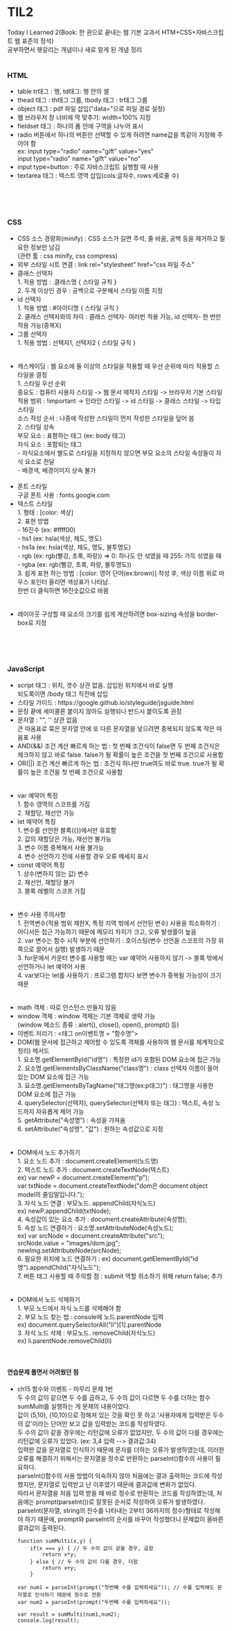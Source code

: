 # TIL2
Today I Learned 2(Book: 한 권으로 끝내는 웹 기본 교과서 HTM+CSS+자바스크립트 웹 표준의 정석)<br>
공부하면서 헷갈리는 개념이나 새로 알게 된 개념 정리<br><br>
<h3>HTML</h3>
<ul>
<li>table tr태그 : 행,  td태그: 행 안의 셀</li>
<li>thead 태그 : th태그 그룹, tbody 태그 : tr태그 그룹</li>
<li>object 태그 : pdf 파일 삽입("data="으로 파일 경로 설정)</li>
  <li>웹 브라우저 창 너비에 딱 맞추기: width=100% 지정</li>
  <li>fieldset 태그 : 하나의 폼 안에 구역을 나누어 표시</li>
  <li>radio 버튼에서 하나의 버튼만 선택할 수 있게 하려면 name값을 똑같이 지정해 주어야 함</li>
      ex: input type="radio" name="gift" value="yes"<br>
          input type="radio" name="gift" value="no"
  <li>input type=button : 주로 자바스크립트 실행할 때 사용</li>
  <li>textarea 태그 : 택스트 영역 삽입(cols:글자수, rows:세로줄 수)</li>
  </ul><br><br><br>
  <h3>CSS</h3>
  <ul>
  <li> CSS 소스 경량화(minify) : CSS 소스가 길면 주석, 줄 바꿈, 공백 등을 제거하고 필요한 정보만 남김<br>
  (관련 툴 : css minify, css compress) </li>
  <li> 외부 스타일 시트 연결 : link rel="stylesheet" href="css 파일 주소" </li>
  <li> 클래스 선택자<br>
  1. 적용 방법 : .클래스명 { 스타일 규칙 } <br>
  2. 두개 이상인 경우 : 공백으로 구분해서 스타일 이름 지정 </li>
  <li> id 선택자<br>
  1. 적용 방법 : #아이디명 { 스타일 규칙 } <br>
  2. 클래스 선택자와의 차이 : 클래스 선택자- 여러번 적용 가능, id 선택자- 한 번만 적용 가능(중복X) </li>
  <li> 그룹 선택자 <br>
  1. 적용 방법 : 선택자1, 선택자2 { 스타일 규칙 } </li><br><br>
  <li> 캐스케이딩 : 웹 요소에 둘 이상의 스타일을 적용할 때 우선 순위에 따라 적용할 스타일을 결정<br>
  1. 스타일 우선 순위<br>
  중요도 : 컴퓨터 사용자 스타일 -> 웹 문서 제작자 스타일 -> 브라우저 기본 스타일<br>
  적용 범위 : !important -> 인라인 스타일 -> id 스타일 -> 클래스 스타일 -> 타입 스타일<br>
  소스 작성 순서 : 나중에 작성한 스타일이 먼저 작성한 스타일을 덮어 씀<br>
  2. 스타일 상속<br>
  부모 요소 : 표함하는 태그 (ex: body 태그) <br>
  자식 요소 : 포함되는 태그 <br>
  - 자식요소에서 별도로 스타일을 지정하지 않으면 부모 요소의 스타일 속성들이 자식 요소로 전달<br>
  - 배경색, 배경이미지 상속 불가 <br><br>
  <li> 폰트 스타일 <br>
  구글 폰트 사용 : fonts.google.com</li>
  <li> 텍스트 스타일<br>
  1. 형태 : [color: 색상] <br>
  2. 표현 방법<br>
  - 16진수 (ex: #ffff00) <br>
  - hs1 (ex: hsla(색상, 채도, 명도) <br>
  - hs1a (ex: hsla(색상, 채도, 명도, 불투명도) <br>
  - rgb (ex: rgb(빨강, 초록, 파랑)) => 0: 하나도 안 섞였을 때 255: 가득 섞였을 때 <br>
  - rgba (ex: rgb(빨강, 초록, 파랑, 불투명도)) <br>
  3. 쉽게 표현 하는 방법 : [color: 영어 단어(ex:brown)] 작성 후, 색상 이름 위로 마우스 포인터 올리면 색상표가 나타남. <br>한번 더 클릭하면 16진숫값으로 바뀜 <br><br><br>

  <li> 레이아웃 구성할 때 요소의 크기를 쉽게 계산하려면 box-sizing 속성을 border-box로 지정</li>
  

  
  
  
  </ul><br><br><br>
  <h3>JavaScript</h3>

  <ul>
  <li>script 태그 : 위치, 갯수 상관 없음. 삽입된 위치에서 바로 실행<br>
  되도록이면 /body 태그 직전에 삽입</li>
  <li>스타일 가이드 : https://google.github.io/styleguide/jsguide.html</li>
  <li>문장 끝에 세미콜론 붙이지 않아도 실행되나 반드시 붙이도록 권장</li>
  <li>문자열 : "", '' 상관 없음<br>
  큰 따옴표로 묶은 문자열 안에 또 다른 문자열을 넣으려면 중복되지 않도록 작은 따옴표 사용</li>
  <li> AND(&&) 조건 계산 빠르게 하는 법 : 첫 번째 조건식이 false면 두 번째 조건식은 체크하지 않고 바로 false. false가 될 확률이 높은 조건을 첫 번째 조건으로 사용함</li>
  <li> OR(||) 조건 계산 빠르게 하는 법 : 조건식 하나만 true여도 바로 true. true가 될 확률이 높은 조건을 첫 번째 조건으로 사용함</li><br><br>
    <li>var 예약어 특징<br>
    1. 함수 영역의 스코프를 가짐<br>
    2. 재할당, 재선언 가능</li>
  <li> let 예약어 특징 <br>
  1. 변수를 선언한 블록({})에서만 유효함 <br>
  2. 값의 재할당은 가능, 재선언 불가능 <br>
  3. 변수 이름 중복해서 사용 불가능 <br>
    4. 변수 선언하기 전에 사용할 경우 오류 메세지 표시 </li>
    <li> const 예약어 특징 <br>
    1. 상수(변하지 않는 값) 변수<br>
    2. 재선언, 재할당 불가<br>
    3. 블록 레벨의 스코프 가짐</li><br><br>
    <li> 변수 사용 주의사항<br>
    1. 전역변수(적용 범위 제한X, 특정 지역 밖에서 선언된 변수) 사용을 최소화하기 : 어디서든 접근 가능하기 때문에 메모리 차지가 크고, 오류 발생률이 높음<br>
    2. var 변수는 함수 시작 부분에 선언하기 : 호이스팅(변수 선언을 스코프의 가장 위쪽으로 끌어서 실행) 발생하기 때문<br>
    3. for문에서 카운터 변수를 사용할 때는 var 예약어 사용하지 않기 -> 블록 밖에서 선언하거나 let 예약어 사용<br>
    4. var보다는 let를 사용하기 : 프로그램 합치다 보면 변수가 중복될 가능성이 크기 때문</li><br><br>
    <li> math 객체 : 따로 인스턴스 만들지 않음</li>
    <li> window 객체 : window 객체는 기본 객체로 생략 가능<br>
	(window 메소드 종류 : alert(), close(), open(), prompt() 등)<br></li>
	<li> 이벤트 처리기 : <태그 on이벤트명 = "함수명"> </li>
	<li> DOM(웹 문서에 접근하고 제어할 수 있도록 객체를 사용하여 웹 문서를 체계적으로 정리) 메서드 <br> 
		1. 요소명.getElementById("id명") : 특정한 id가 포함된 DOM 요소에 접근 가능<br>
	2. 요소명.getElementsByClassName("class명") : class 선택자 이름이 들어 있는 DOM 요소에 접근 가능<br>
	3. 요소명.getElementsByTagName("태그명(ex:p태그)") : 태그명을 사용한 DOM 요소에 접근 가능<br>
	4. querySelector(선택자), querySelector(선택자 또는 태그) : 텍스트, 속성 노드까지 자유롭게 제어 가능<br>
	5. getAttribute("속성명") : 속성을 가져옴<br>
	6. setAttribute("속성명", "값") : 원하는 속성값으로 지정</li><br><br>
	<li> DOM에서 노드 추가하기<br>
		1. 요소 노드 추가 : document.createElement(노드명) <br>
	2. 텍스트 노드 추가 : document.createTextNode(텍스트) <br>
	ex) var newP = document.createElement("p"); <br>
	var txtNode = document.createTextNode("dom은 document object model의 줄임말입니다."); <br>
	3. 자식 노드 연결 : 부모노드. appendChild(자식노드) <br>
	ex) newP.appendChild(txtNode); <br>
	4. 속성값이 있는 요소 추가 : document.createAttribute(속성명); <br>
	5. 속성 노드 연결하기 : 요소명.setAttributeNode(속성노드); <br>
	ex) var srcNode = document.createAttribute("src"); <br>
		srcNode.value = "images/dom.jpg"; <br>
		newImg.setAttributeNode(srcNode); <br>
	6. 필요한 위치에 노드 연결하기 : ex) document.getElementById("id명").appendChild("자식노드");<br>
	7. 버튼 태그 사용할 때 주의할 점 : submit 역할 취소하기 위해 return false; 추가</li><br><br>
	<li> DOM에서 노드 삭제하기<br>
	1. 부모 노드에서 자식 노드를 삭제해야 함<br>
	2. 부모 노드 찾는 법 : console에 노드.parentNode 입력 <br>
	ex) document.querySelectorAll("li")[1].parentNode <br>
	3. 자식 노드 삭제 : 부모노드. removeChild(자식노드) <br>
	ex) li.parentNode.removeChild(li)<br><br><br>
	
  </ul>
  
  <h4>연습문제 풀면서 어려웠던 점</h4>
  <ul>
  <li>ch15 함수와 이벤트 - 마무리 문제 1번<br>
  두 수의 값이 같으면 두 수를 곱하고, 두 수의 값이 다르면 두 수를 더하는 함수 sumMulti를 실행하는 게 문제의 내용이었다. <br>
  값이 (5,10), (10,10)으로 정해져 있는 것을 확인 못 하고 '사용자에게 입력받은 두수의 값'이라는 단어만 보고 값을 입력받는 코드를 작성하였다. <br>
  두 수의 값이 같을 경우에는 리턴값에 오류가 없었지만, 두 수의 값이 다를 경우에는 리턴값에 오류가 있었다. (ex: 3,4 입력 --> 결과값:34) <br>
	  입력한 값을 문자열로 인식하기 때문에 문자를 더하는 오류가 발생하였는데, 이러한 오류를 해결하기 위해서는 문자열을 정수로 반환하는 parseInt()함수의 사용이 필요하다.<br>
	  parseInt()함수의 사용 방법이 익숙하지 않아 처음에는 결과 출력하는 코드에 작성했지만, 문자열로 입력받고 난 이후였기 때문에 결과값에 변화가 없었다.<br>
	  따라서 문자열을 처음 입력 받을 때 바로 정수로 반환하는 코드를 작성하였는데, 처음에는 prompt(parseInt())로 잘못된 순서로 작성하여 오류가 발생하였다.<br>
	  parseInt(문자열, string의 진수를 나타내는 2부터 36까지의 정수)형태로 작성해야 하기 때문에, prompt와 parseInt의 순서를 바꾸어 작성했더니 문제없이 올바른 결과값이 출력된다.		</li>
  
  	function sumMulti(x,y) {
		if(x === y) { // 두 수의 값이 같을 경우, 곱함 
			return x*y;
		} else { // 두 수의 값이 다를 경우, 더함
			return x+y;
		}
 
	var num1 = parseInt(prompt("첫번째 수를 입력하세요")); // 수를 입력해도 문자열로 인식하기 때문에 정수로 전환
	var num2 = parseInt(prompt("두번째 수를 입력하세요"));

	var result = sumMulti(num1,num2);
	console.log(result);
	

  
